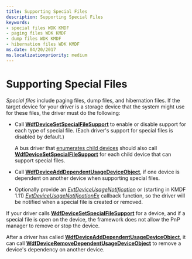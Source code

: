 ```yaml
---
title: Supporting Special Files
description: Supporting Special Files
keywords:
- special files WDK KMDF
- paging files WDK KMDF
- dump files WDK KMDF
- hibernation files WDK KMDF
ms.date: 04/20/2017
ms.localizationpriority: medium
---
```


# Supporting Special Files


*Special files* include paging files, dump files, and hibernation files. If the target device for your driver is a storage device that the system might use for these files, the driver must do the following:

-   Call [**WdfDeviceSetSpecialFileSupport**](/windows-hardware/drivers/ddi/wdfdevice/nf-wdfdevice-wdfdevicesetspecialfilesupport) to enable or disable support for each type of special file. (Each driver's support for special files is disabled by default.)

    A bus driver that [enumerates child devices](enumerating-the-devices-on-a-bus.md) should also call [**WdfDeviceSetSpecialFileSupport**](/windows-hardware/drivers/ddi/wdfdevice/nf-wdfdevice-wdfdevicesetspecialfilesupport) for each child device that can support special files.

-   Call [**WdfDeviceAddDependentUsageDeviceObject**](/windows-hardware/drivers/ddi/wdfdevice/nf-wdfdevice-wdfdeviceadddependentusagedeviceobject), if one device is dependent on another device when supporting special files.

-   Optionally provide an [*EvtDeviceUsageNotification*](/windows-hardware/drivers/ddi/wdfdevice/nc-wdfdevice-evt_wdf_device_usage_notification) or (starting in KMDF 1.11) [*EvtDeviceUsageNotificationEx*](/windows-hardware/drivers/ddi/wdfdevice/nc-wdfdevice-evt_wdf_device_usage_notification_ex) callback function, so the driver will be notified when a special file is created or removed.

If your driver calls [**WdfDeviceSetSpecialFileSupport**](/windows-hardware/drivers/ddi/wdfdevice/nf-wdfdevice-wdfdevicesetspecialfilesupport) for a device, and if a special file is open on the device, the framework does not allow the PnP manager to remove or stop the device.

After a driver has called [**WdfDeviceAddDependentUsageDeviceObject**](/windows-hardware/drivers/ddi/wdfdevice/nf-wdfdevice-wdfdeviceadddependentusagedeviceobject), it can call [**WdfDeviceRemoveDependentUsageDeviceObject**](/windows-hardware/drivers/ddi/wdfdevice/nf-wdfdevice-wdfdeviceremovedependentusagedeviceobject) to remove a device's dependency on another device.

 


